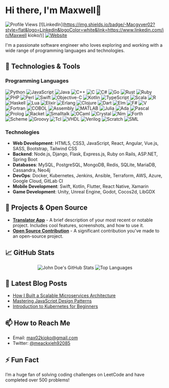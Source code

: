 # Hi there, I'm Maxwell👋

![Profile Views](https://komarev.com/ghpvc/?username=Macgyver02&style=flat-square&color=blue) 
[![LinkedIn](https://img.shields.io/badge/-Macgyver02?style=flat&logo=Linkedin&logoColor=white&link=https://www.linkedin.com/in/Maxwell kioko/)]
[![Website](https://img.shields.io/badge/Website-MyPortfolio-blue?style=flat&logo=google-chrome&logoColor=white)](https://yourwebsite.com)

I'm a passionate software engineer who loves exploring and working with a wide range of programming languages and technologies.

## 🚀 Technologies & Tools

### **Programming Languages**
![Python](https://img.shields.io/badge/Python-3776AB?style=flat&logo=python&logoColor=white)
![JavaScript](https://img.shields.io/badge/JavaScript-F7DF1E?style=flat&logo=javascript&logoColor=black)
![Java](https://img.shields.io/badge/Java-007396?style=flat&logo=java&logoColor=white)
![C++](https://img.shields.io/badge/C++-00599C?style=flat&logo=c%2B%2B&logoColor=white)
![C](https://img.shields.io/badge/C-A8B9CC?style=flat&logo=c&logoColor=white)
![C#](https://img.shields.io/badge/C%23-239120?style=flat&logo=c-sharp&logoColor=white)
![Go](https://img.shields.io/badge/Go-00ADD8?style=flat&logo=go&logoColor=white)
![Rust](https://img.shields.io/badge/Rust-000000?style=flat&logo=rust&logoColor=white)
![Ruby](https://img.shields.io/badge/Ruby-CC342D?style=flat&logo=ruby&logoColor=white)
![PHP](https://img.shields.io/badge/PHP-777BB4?style=flat&logo=php&logoColor=white)
![Perl](https://img.shields.io/badge/Perl-39457E?style=flat&logo=perl&logoColor=white)
![Swift](https://img.shields.io/badge/Swift-FA7343?style=flat&logo=swift&logoColor=white)
![Objective-C](https://img.shields.io/badge/Objective--C-438EFF?style=flat&logo=apple&logoColor=white)
![Kotlin](https://img.shields.io/badge/Kotlin-0095D5?style=flat&logo=kotlin&logoColor=white)
![TypeScript](https://img.shields.io/badge/TypeScript-007ACC?style=flat&logo=typescript&logoColor=white)
![Scala](https://img.shields.io/badge/Scala-DC322F?style=flat&logo=scala&logoColor=white)
![R](https://img.shields.io/badge/R-276DC3?style=flat&logo=r&logoColor=white)
![Haskell](https://img.shields.io/badge/Haskell-5D4F85?style=flat&logo=haskell&logoColor=white)
![Lua](https://img.shields.io/badge/Lua-2C2D72?style=flat&logo=lua&logoColor=white)
![Elixir](https://img.shields.io/badge/Elixir-4B275F?style=flat&logo=elixir&logoColor=white)
![Erlang](https://img.shields.io/badge/Erlang-A90533?style=flat&logo=erlang&logoColor=white)
![Clojure](https://img.shields.io/badge/Clojure-5881D8?style=flat&logo=clojure&logoColor=white)
![Dart](https://img.shields.io/badge/Dart-0175C2?style=flat&logo=dart&logoColor=white)
![Elm](https://img.shields.io/badge/Elm-60B5CC?style=flat&logo=elm&logoColor=white)
![F#](https://img.shields.io/badge/F%23-5E4B8B?style=flat&logo=fsharp&logoColor=white)
![V](https://img.shields.io/badge/V-4A4A55?style=flat&logo=v&logoColor=white)
![Fortran](https://img.shields.io/badge/Fortran-734F96?style=flat&logo=fortran&logoColor=white)
![COBOL](https://img.shields.io/badge/COBOL-3A3A3A?style=flat&logo=cobol&logoColor=white)
![Assembly](https://img.shields.io/badge/Assembly-525252?style=flat&logo=assembly&logoColor=white)
![MATLAB](https://img.shields.io/badge/MATLAB-0076A8?style=flat&logo=mathworks&logoColor=white)
![Julia](https://img.shields.io/badge/Julia-9558B2?style=flat&logo=julia&logoColor=white)
![Ada](https://img.shields.io/badge/Ada-002B5C?style=flat&logo=ada&logoColor=white)
![Pascal](https://img.shields.io/badge/Pascal-E3F171?style=flat&logo=pascal&logoColor=black)
![Prolog](https://img.shields.io/badge/Prolog-742F9B?style=flat&logo=prolog&logoColor=white)
![Racket](https://img.shields.io/badge/Racket-9F1D20?style=flat&logo=racket&logoColor=white)
![Smalltalk](https://img.shields.io/badge/Smalltalk-596D8F?style=flat&logo=smalltalk&logoColor=white)
![OCaml](https://img.shields.io/badge/OCaml-EC6813?style=flat&logo=ocaml&logoColor=white)
![Crystal](https://img.shields.io/badge/Crystal-000000?style=flat&logo=crystal&logoColor=white)
![Nim](https://img.shields.io/badge/Nim-FFE873?style=flat&logo=nim&logoColor=black)
![Forth](https://img.shields.io/badge/Forth-7B2E7A?style=flat&logo=forth&logoColor=white)
![Scheme](https://img.shields.io/badge/Scheme-1E4F65?style=flat&logo=scheme&logoColor=white)
![Groovy](https://img.shields.io/badge/Groovy-4298B8?style=flat&logo=groovy&logoColor=white)
![Tcl](https://img.shields.io/badge/Tcl-29383D?style=flat&logo=tcl&logoColor=white)
![VHDL](https://img.shields.io/badge/VHDL-FFA500?style=flat&logo=vhdl&logoColor=white)
![Verilog](https://img.shields.io/badge/Verilog-FFC400?style=flat&logo=verilog&logoColor=white)
![Scratch](https://img.shields.io/badge/Scratch-4D97FF?style=flat&logo=scratch&logoColor=white)
![SML](https://img.shields.io/badge/SML-22228F?style=flat&logo=sml&logoColor=white)

### **Technologies**
- **Web Development**: HTML5, CSS3, JavaScript, React, Angular, Vue.js, SASS, Bootstrap, Tailwind CSS
- **Backend**: Node.js, Django, Flask, Express.js, Ruby on Rails, ASP.NET, Spring Boot
- **Databases**: MySQL, PostgreSQL, MongoDB, Redis, SQLite, MariaDB, Cassandra, Neo4j
- **DevOps**: Docker, Kubernetes, Jenkins, Ansible, Terraform, AWS, Azure, Google Cloud, GitLab CI
- **Mobile Development**: Swift, Kotlin, Flutter, React Native, Xamarin
- **Game Development**: Unity, Unreal Engine, Godot, Cocos2d, LibGDX

## 🔧 Projects & Open Source

- **[Translator App]([https://github.com/Macgyver02/translator-app])** - A brief description of your most recent or notable project. Includes cool features, screenshots, and how to use it.
- **[Open Source Contribution](https://github.com/opensourceproject/translator-app)** - A significant contribution you’ve made to an open-source project. 

## 📈 GitHub Stats

<p align="center">
  <img src="https://github-readme-stats.vercel.app/api?username=johndoe&show_icons=true&theme=radical" alt="John Doe's GitHub Stats" />
  <img src="https://github-readme-stats.vercel.app/api/top-langs/?username=johndoe&layout=compact&theme=radical" alt="Top Languages" />
</p>

## 📝 Latest Blog Posts
<!-- BLOG-POST-LIST:START -->
- [How I Built a Scalable Microservices Architecture](https://yourwebsite.com/blog/microservices)
- [Mastering JavaScript Design Patterns](https://yourwebsite.com/blog/js-design-patterns)
- [Introduction to Kubernetes for Beginners](https://yourwebsite.com/blog/kubernetes)
<!-- BLOG-POST-LIST:END -->

## 📫 How to Reach Me

- Email: max02kioko@gmail.com
- Twitter: [@meackxieh92085](https://www.twitter.com/meackxieh92085)

## ⚡ Fun Fact

I’m a huge fan of solving coding challenges on LeetCode and have completed over 500 problems!
